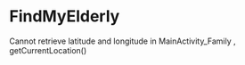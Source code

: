 # FindMyElderly
Cannot retrieve latitude and longitude in MainActivity_Family , getCurrentLocation()

